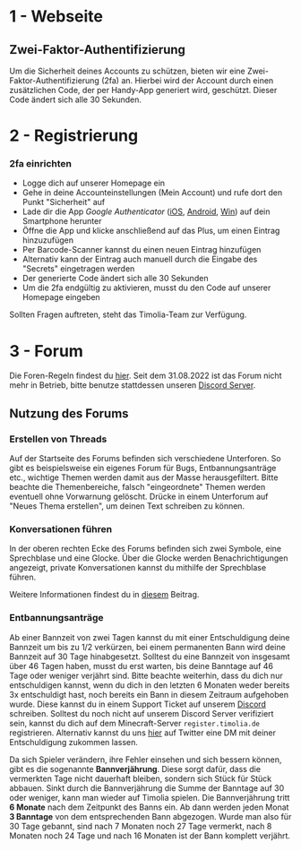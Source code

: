# 1 - Webseite

## Zwei-Faktor-Authentifizierung
Um die Sicherheit deines Accounts zu schützen, bieten wir eine Zwei-Faktor-Authentifizierung (2fa) an. Hierbei wird der Account durch einen zusätzlichen Code, der per Handy-App generiert wird, geschützt.
Dieser Code ändert sich alle 30 Sekunden.

# 2 - Registrierung

### 2fa einrichten

- Logge dich auf unserer Homepage ein
- Gehe in deine Accounteinstellungen (Mein Account) und rufe dort den Punkt "Sicherheit" auf
- Lade dir die App <i>Google Authenticator</i> ([iOS](https://itunes.apple.com/de/app/google-authenticator/id388497605), [Android](https://play.google.com/store/apps/details?id=com.google.android.apps.authenticator2), [Win](https://www.microsoft.com/de-de/store/p/microsoft-authenticator/9nblgggzmcj6)) auf dein Smartphone herunter
- Öffne die App und klicke anschließend auf das Plus, um einen Eintrag hinzuzufügen
- Per Barcode-Scanner kannst du einen neuen Eintrag hinzufügen
- Alternativ kann der Eintrag auch manuell durch die Eingabe des "Secrets" eingetragen werden
- Der generierte Code ändert sich alle 30 Sekunden
- Um die 2fa endgültig zu aktivieren, musst du den Code auf unserer Homepage eingeben

Sollten Fragen auftreten, steht das Timolia-Team zur Verfügung.

# 3 - Forum
Die Foren-Regeln findest du [hier](/rules/forum/).
Seit dem 31.08.2022 ist das Forum nicht mehr in Betrieb, bitte benutze stattdessen unseren [Discord Server](https://discord.gg/timolia).

## Nutzung des Forums

### Erstellen von Threads
Auf der Startseite des Forums befinden sich verschiedene Unterforen. So gibt es beispielsweise ein eigenes Forum für Bugs, Entbannungsanträge etc., wichtige Themen werden damit
aus der Masse herausgefiltert. Bitte beachte die Themenbereiche, falsch "eingeordnete" Themen werden eventuell ohne Vorwarnung gelöscht. Drücke in einem Unterforum auf
"Neues Thema erstellen", um deinen Text schreiben zu können.

### Konversationen führen
In der oberen rechten Ecke des Forums befinden sich zwei Symbole, eine Sprechblase und eine Glocke. Über die Glocke werden Benachrichtigungen angezeigt, private Konversationen kannst du
mithilfe der Sprechblase führen.

Weitere Informationen findest du in <a href="https://forum.timolia.de/threads/die-neue-website.38/" target="_blank">diesem</a> Beitrag.

### Entbannungsanträge
Ab einer Bannzeit von zwei Tagen kannst du mit einer Entschuldigung deine Bannzeit um bis zu 1/2 verkürzen, bei einem permanenten Bann wird deine 
Bannzeit auf 30 Tage hinabgesetzt. Solltest du eine Bannzeit von insgesamt über 46 Tagen haben, musst du erst warten, bis deine Banntage auf 46 Tage oder weniger verjährt sind. Bitte beachte weiterhin, dass du dich nur entschuldigen kannst, wenn du dich in den letzten 6 Monaten weder bereits 3x entschuldigt hast, noch bereits ein Bann in diesem Zeitraum aufgehoben wurde.
Diese kannst du in einem Support Ticket auf unserem [Discord](https://timolia.de/discord) schreiben.
Solltest du noch nicht auf unserem Discord Server verifiziert sein, kannst du dich auf dem Minecraft-Server `register.timolia.de`  registrieren.
Alternativ kannst du uns <a href="https://twitter.com/messages/compose?recipient_id=385909409" target="_blank">hier</a> auf Twitter eine DM mit deiner Entschuldigung zukommen lassen.

Da sich Spieler verändern, ihre Fehler einsehen und sich bessern können, gibt es die sogenannte <strong>Bannverjährung</strong>. Diese sorgt dafür, dass die vermerkten Tage nicht dauerhaft bleiben, sondern sich Stück für Stück abbauen. Sinkt durch die Bannverjährung die Summe der Banntage auf 30 oder weniger, kann man wieder auf Timolia spielen.
Die Bannverjährung tritt <strong>6 Monate</strong> nach dem Zeitpunkt des Banns ein. Ab dann werden jeden Monat <strong>3 Banntage</strong> von dem entsprechenden Bann abgezogen.
Wurde man also für 30 Tage gebannt, sind nach 7 Monaten noch 27 Tage vermerkt, nach 8 Monaten noch 24 Tage und nach 16 Monaten ist der Bann komplett verjährt.

